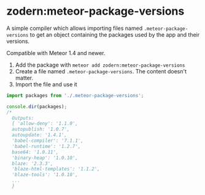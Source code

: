 # zodern:meteor-package-versions

A simple compiler which allows importing files named `.meteor-package-versions` to get an object containing the packages used by the app and their versions.

Compatible with Meteor 1.4 and newer.

1. Add the package with `meteor add zodern:meteor-package-versions`
2. Create a file named `.meteor-package-versions`. The content doesn't matter.
3. Import the file and use it

```js
import packages from './.meteor-package-versions';

console.dir(packages);
/*
  Outputs:
  { 'allow-deny': '1.1.0',
  autopublish: '1.0.7',
  autoupdate: '1.4.1',
  'babel-compiler': '7.1.1',
  'babel-runtime': '1.2.7',
  base64: '1.0.11',
  'binary-heap': '1.0.10',
  blaze: '2.3.3',
  'blaze-html-templates': '1.1.2',
  'blaze-tools': '1.0.10',
  ...
  }
```

